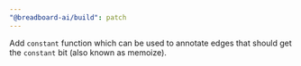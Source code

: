 ```yaml
---
"@breadboard-ai/build": patch
---
```


Add `constant` function which can be used to annotate edges that should get the `constant` bit (also known as memoize).

